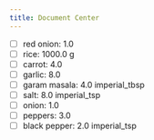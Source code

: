 ```yaml
---
title: Document Center
---
```


- [ ] red onion: 1.0
- [ ] rice: 1000.0 g
- [ ] carrot: 4.0
- [ ] garlic: 8.0
- [ ] garam masala: 4.0 imperial_tbsp
- [ ] salt: 8.0 imperial_tsp
- [ ] onion: 1.0
- [ ] peppers: 3.0
- [ ] black pepper: 2.0 imperial_tsp
